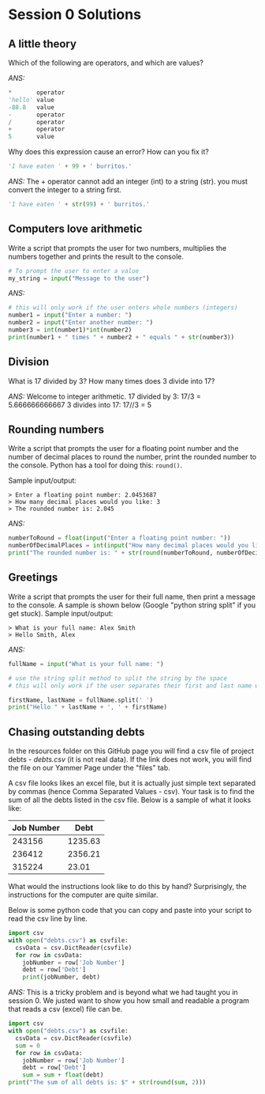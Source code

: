 # Session 0 Solutions

## A little theory
Which of the following are operators, and which are values?

*ANS:*

```py
*		operator
'hello'	value
-88.8	value
-		operator
/		operator
+		operator
5		value
```

Why does this expression cause an error? How can you fix it?

```py
'I have eaten ' + 99 + ' burritos.'
```

*ANS:*
The + operator cannot add an integer (int) to a string (str). you must convert the integer to a string first.

```py
'I have eaten ' + str(99) + ' burritos.'
```

## Computers love arithmetic
Write a script that prompts the user for two numbers, multiplies the numbers together and prints the result to the console.

```py
# To prompt the user to enter a value
my_string = input("Message to the user")
```

*ANS:*
```py
# this will only work if the user enters whole numbers (integers)
number1 = input("Enter a number: ")
number2 = input("Enter another number: ")
number3 = int(number1)*int(number2)
print(number1 + " times " + number2 + " equals " + str(number3))
```

## Division
What is 17 divided by 3?
How many times does 3 divide into 17?

*ANS:*
Welcome to integer arithmetic.
17 divided by 3:
17/3 = 5.666666666667
3 divides into 17:
17//3 = 5

## Rounding numbers
Write a script that prompts the user for a floating point number and the number of decimal places to round the number, print the rounded number to the console. Python has a tool for doing this: `round()`.

Sample input/output:
```
> Enter a floating point number: 2.0453687
> How many decimal places would you like: 3
> The rounded number is: 2.045
```
*ANS:*
```py
numberToRound = float(input("Enter a floating point number: "))
numberOfDecimalPlaces = int(input("How many decimal places would you like: "))
print("The rounded number is: " + str(round(numberToRound, numberOfDecimalPlaces)))
```

## Greetings
Write a script that prompts the user for their full name, then print a message to the console. A sample is shown below (Google "python string split" if you get stuck).
Sample input/output:
```
> What is your full name: Alex Smith
> Hello Smith, Alex
```

*ANS:*
```py
fullName = input("What is your full name: ")

# use the string split method to split the string by the space
# this will only work if the user separates their first and last name with a space

firstName, lastName = fullName.split(' ')
print("Hello " + lastName + ', ' + firstName)
```

## Chasing outstanding debts
In the resources folder on this GitHub page you will find a csv file of project debts - *debts.csv* (it is not real data). If the link does not work, you will find the file on our Yammer Page under the "files" tab.

A csv file looks likes an excel file, but it is actually just simple text separated by commas (hence Comma Separated Values - csv). Your task is to find the sum of all the debts listed in the csv file.
Below is a sample of what it looks like:

|Job Number|Debt|
|-----|------|
|243156|1235.63|
|236412|2356.21|
|315224|23.01|

What would the instructions look like to do this by hand? Surprisingly, the instructions for the computer are quite similar.

Below is some python code that you can copy and paste into your script to read the csv line by line.

```py
import csv
with open("debts.csv") as csvfile:
  csvData = csv.DictReader(csvfile)
  for row in csvData:
    jobNumber = row['Job Number']
    debt = row['Debt']
    print(jobNumber, debt)
```

*ANS:*
This is a tricky problem and is beyond what we had taught you in session 0. We justed want to show you how small and readable a program that reads a csv (excel) file can be.

```py
import csv
with open("debts.csv") as csvfile:
  csvData = csv.DictReader(csvfile)
  sum = 0
  for row in csvData:
    jobNumber = row['Job Number']
    debt = row['Debt']
    sum = sum + float(debt)
print("The sum of all debts is: $" + str(round(sum, 2)))
```